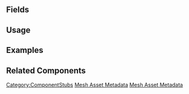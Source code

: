 <languages></languages> <translate>

## Fields

## Usage

## Examples

## Related Components

</translate>

[Category:ComponentStubs](Category:ComponentStubs "wikilink") [Mesh
Asset Metadata](Category:Components{{#translation:}} "wikilink") [Mesh
Asset
Metadata](Category:Components:Assets:Utility{{#translation:}} "wikilink")